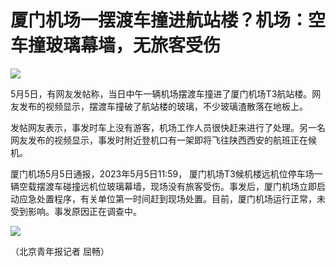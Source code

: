 # 厦门机场一摆渡车撞进航站楼？机场：空车撞玻璃幕墙，无旅客受伤

![](https://inews.gtimg.com/om_bt/OSmx_KFJPsg8-7M8Rg0AFHtgb_Epdvjih5LWzhROj3g-0AA/1000)

5月5日，有网友发帖称，当日中午一辆机场摆渡车撞进了厦门机场T3航站楼。网友发布的视频显示，摆渡车撞破了航站楼的玻璃，不少玻璃渣散落在地板上。

发帖网友表示，事发时车上没有游客，机场工作人员很快赶来进行了处理。另一名网友发布的视频显示，事发时附近登机口有一架即将飞往陕西西安的航班正在候机。

厦门机场5月5日通报，2023年5月5日11:59，
厦门机场T3候机楼远机位停车场一辆空载摆渡车碰撞远机位玻璃幕墙，现场没有旅客受伤。事发后，厦门机场立即启动应急处置程序，有关单位第一时间赶到现场处置。目前，厦门机场运行正常，未受到影响。事发原因正在调查中。

![](https://inews.gtimg.com/news_bt/OJi0fJNsfzJzbogh2F6XXiJshTI9DihvCR_FchwHuhUisAA/1000)

（北京青年报记者 屈畅）

